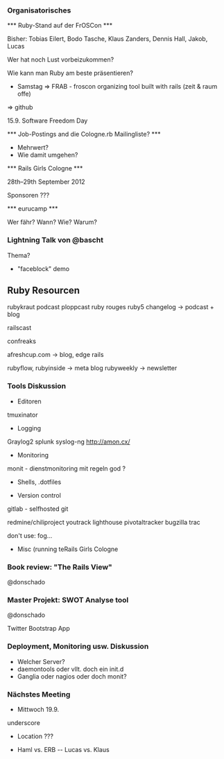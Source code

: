 ### Organisatorisches ###


*** Ruby-Stand auf der FrOSCon ***

Bisher:  Tobias Eilert, Bodo Tasche, Klaus Zanders, Dennis Hall, Jakob, Lucas

Wer hat noch Lust vorbeizukommen?

Wie kann man Ruby am beste präsentieren?

- Samstag =>  FRAB - froscon organizing tool built with rails  (zeit & raum offe)

=> github


15.9.  Software Freedom Day  


*** Job-Postings and die Cologne.rb Mailingliste? ***

- Mehrwert?
- Wie damit umgehen?


*** Rails Girls Cologne ***
 
28th–29th September 2012

Sponsoren ???


*** eurucamp ***

Wer fähr?  Wann?  Wie?  Warum?




### Lightning Talk von @bascht

Thema?

+ "faceblock" demo


## Ruby Resourcen

rubykraut podcast
ploppcast
ruby rouges
ruby5 
changelog -> podcast + blog

railscast

confreaks

afreshcup.com -> blog, edge rails

rubyflow, rubyinside -> meta blog
rubyweekly -> newsletter








### Tools Diskussion

* Editoren

tmuxinator


* Logging

Graylog2
splunk
syslog-ng
http://amon.cx/

* Monitoring

monit - dienstmonitoring mit regeln
god ?






* Shells, .dotfiles

* Version control

gitlab - selfhosted git

redmine/chiliproject
youtrack
lighthouse
pivotaltracker
bugzilla
trac


don't use:
fog...





* Misc (running teRails Girls Cologne



### Book review:  "The Rails View"

@donschado



### Master Projekt:  SWOT Analyse tool

@donschado

Twitter Bootstrap App



### Deployment, Monitoring usw. Diskussion

* Welcher Server?
* daemontools oder vllt. doch ein init.d
* Ganglia oder nagios oder doch monit?




### Nächstes Meeting

- Mittwoch 19.9.

underscore

- Location ???

- Haml vs. ERB -- Lucas vs. Klaus
